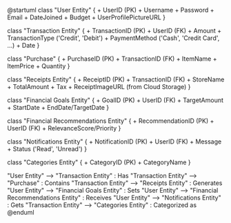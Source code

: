 @startuml
class "User Entity" {
    + UserID (PK)
    + Username
    + Password
    + Email
    + DateJoined
    + Budget
    + UserProfilePictureURL
}

class "Transaction Entity" {
    + TransactionID (PK)
    + UserID (FK)
    + Amount
    + TransactionType ('Credit', 'Debit')
    + PaymentMethod ('Cash', 'Credit Card', ...)
    + Date
}

class "Purchase" {
    + PurchaseID (PK)
    + TransactionID (FK)
    + ItemName
    + ItemPrice
    + Quantity
}

class "Receipts Entity" {
    + ReceiptID (PK)
    + TransactionID (FK)
    + StoreName
    + TotalAmount
    + Tax
    + ReceiptImageURL (from Cloud Storage)
}

class "Financial Goals Entity" {
    + GoalID (PK)
    + UserID (FK)
    + TargetAmount
    + StartDate
    + EndDate/TargetDate
}

class "Financial Recommendations Entity" {
    + RecommendationID (PK)
    + UserID (FK)
    + RelevanceScore/Priority
}

class "Notifications Entity" {
    + NotificationID (PK)
    + UserID (FK)
    + Message
    + Status ('Read', 'Unread')
}

class "Categories Entity" {
    + CategoryID (PK)
    + CategoryName
}

"User Entity" --> "Transaction Entity" : Has
"Transaction Entity" --> "Purchase" : Contains
"Transaction Entity" --> "Receipts Entity" : Generates
"User Entity" --> "Financial Goals Entity" : Sets
"User Entity" --> "Financial Recommendations Entity" : Receives
"User Entity" --> "Notifications Entity" : Gets
"Transaction Entity" --> "Categories Entity" : Categorized as
@enduml